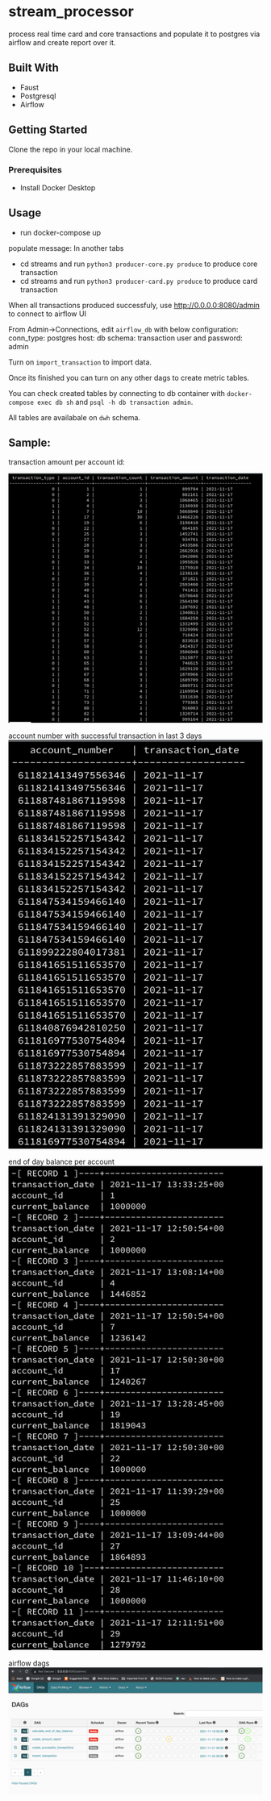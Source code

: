 # stream_processor
process real time card and core transactions and populate it to postgres via airflow and create report over it.

## Built With

* Faust
* Postgresql
* Airflow

<!-- GETTING STARTED -->
## Getting Started

Clone the repo in your local machine.

### Prerequisites

* Install Docker Desktop

<!-- USAGE EXAMPLE -->
## Usage

- run docker-compose up


populate message:
In another tabs
- cd streams and run `python3 producer-core.py produce` to produce core transaction
- cd streams and run `python3 producer-card.py produce` to produce card transaction

When all transactions produced successfuly, use http://0.0.0.0:8080/admin to connect to airflow UI

From Admin->Connections, edit `airflow_db` with below configuration:
conn_type: postgres
host: db
schema: transaction
user and password: admin

Turn on `import_transaction` to import data.

Once its finished you can turn on any other dags to create metric tables.

You can check created tables by connecting to db container with `docker-compose exec db sh` and `psql -h db transaction admin`.

All tables are availabale on `dwh` schema.

## Sample:

transaction amount per account id:

![transaction_amount_per_id](https://github.com/browniecode93/stream_processor/blob/master/img/Screen%20Shot%202021-11-26%20at%203.47.20%20PM.png)

account number with successful transaction in last 3 days
![successful_transactions](https://github.com/browniecode93/stream_processor/blob/master/img/Screen%20Shot%202021-11-26%20at%204.07.09%20PM.png)


end of day balance per account
![eod_balance](https://github.com/browniecode93/stream_processor/blob/master/img/Screen%20Shot%202021-11-26%20at%205.38.49%20PM.png)


airflow dags
![dags](https://github.com/browniecode93/stream_processor/blob/master/img/Screen%20Shot%202021-11-26%20at%206.52.01%20PM.png)

